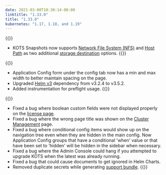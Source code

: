 ```yaml
---
date: 2021-03-08T10:30:14-08:00
linktitle: "1.33.0"
title: "1.33.0"
kubernetes: "1.17, 1.18, and 1.19"
---
```

{{<features>}}
* KOTS Snapshots now supports [Network File System (NFS)](/kotsadm/snapshots/configuring-nfs/) and [Host Path](/kotsadm/snapshots/configuring-hostpath/) as two additional [storage destination](/kotsadm/snapshots/storage-destinations/) options.
{{</features>}}

{{<changes>}}
* Application Config form under the config tab now has a min and max width to better maintain spacing on the page.
* Upgraded [Helm v3](/vendor/helm/using-replicated-helm-charts/) dependency from v3.2.4 to v3.5.2.
* Added instrumentation for preflight usage.
{{</changes>}}

{{<fixes>}}
* Fixed a bug where boolean custom fields were not displayed properly on the [license page](/kotsadm/updating/license-updates/).
* Fixed a bug where the wrong page title was shown on the [Cluster Management](/vendor/guides/ha-guide/#adding-remaining-nodes-to-cluster) page. 
* Fixed a bug where conditional config items would show up on the navigation tree even when they are hidden in the main config. Now Application Config groups that have a conditional 'when' value or that have been set to 'hidden' will be hidden in the sidebar when necessary.
* Fixed a bug where the Admin Console could hang if you attempted to upgrade KOTS when the latest was already running. 
* Fixed a bug that could cause documents to get ignored in Helm Charts.
* Removed duplicate secrets while generating [support bundle](/kotsadm/troubleshooting/support-bundle/).
{{</fixes>}}
